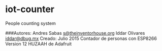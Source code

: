 # iot-counter
People counting system

###Autores:
Andres Sabas <s@theinventorhouse.org>
Iddar Olivares <iddar@dbug.mx>
Creado: Julio 2015
Contador de personas con ESP8266 Version 12 HUZAAH de Adafruit 
